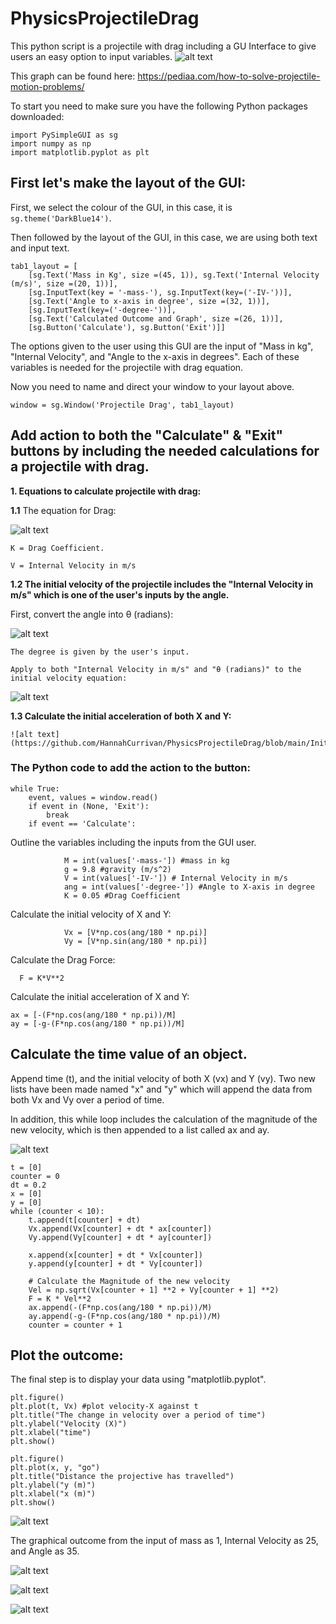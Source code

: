 # PhysicsProjectileDrag
This python script is a projectile with drag including a GU Interface to give users an easy option to input variables.
![alt text](https://th.bing.com/th/id/OIP.uXaOyjOJQfmEgc6iCrMifQHaDS?pid=ImgDet&rs=1)

This graph can be found here: https://pediaa.com/how-to-solve-projectile-motion-problems/

To start you need to make sure you have the following Python packages downloaded:
```
import PySimpleGUI as sg
import numpy as np
import matplotlib.pyplot as plt
```
## First let's make the layout of the GUI:

First, we select the colour of the GUI, in this case, it is ```sg.theme('DarkBlue14')```.

Then followed by the layout of the GUI, in this case, we are using both text and input text. 

```
tab1_layout = [
    [sg.Text('Mass in Kg', size =(45, 1)), sg.Text('Internal Velocity (m/s)', size =(20, 1))],
    [sg.InputText(key = '-mass-'), sg.InputText(key=('-IV-'))],
    [sg.Text('Angle to x-axis in degree', size =(32, 1))],
    [sg.InputText(key=('-degree-'))],
    [sg.Text('Calculated Outcome and Graph', size =(26, 1))],
    [sg.Button('Calculate'), sg.Button('Exit')]] 

```

The options given to the user using this GUI are the input of "Mass in kg", "Internal Velocity", and "Angle to the x-axis in degrees". Each of these variables is needed for the projectile with drag equation. 

Now you need to name and direct your window to your layout above.

```
window = sg.Window('Projectile Drag', tab1_layout)
```

## Add action to both the "Calculate" & "Exit" buttons by including the needed calculations for a projectile with drag.

**1. Equations to calculate projectile with drag:**

   **1.1** The equation for Drag:

![alt text](https://github.com/HannahCurrivan/PhysicsProjectileDrag/blob/main/drag.JPG)

    K = Drag Coefficient.

    V = Internal Velocity in m/s

   **1.2 The initial velocity of the projectile includes the "Internal Velocity in m/s" which is one of the user's inputs by the angle.**

   First, convert the angle into θ (radians):
    
![alt text](https://github.com/HannahCurrivan/PhysicsProjectileDrag/blob/main/degree_radians.JPG)

    The degree is given by the user's input.

    Apply to both "Internal Velocity in m/s" and "θ (radians)" to the initial velocity equation:
   
![alt text](https://github.com/HannahCurrivan/PhysicsProjectileDrag/blob/main/Initial_V.JPG)

   **1.3 Calculate the initial acceleration of both X and Y:**
   
    ![alt text](https://github.com/HannahCurrivan/PhysicsProjectileDrag/blob/main/Initial_A.JPG)

### The Python code to add the action to the button:

```
while True:
    event, values = window.read()
    if event in (None, 'Exit'):
        break
    if event == 'Calculate':
```

Outline the variables including the inputs from the GUI user.

```
            M = int(values['-mass-']) #mass in kg
            g = 9.8 #gravity (m/s^2)
            V = int(values['-IV-']) # Internal Velocity in m/s
            ang = int(values['-degree-']) #Angle to X-axis in degree
            K = 0.05 #Drag Coefficient 

```

Calculate the initial velocity of X and Y:

```
            Vx = [V*np.cos(ang/180 * np.pi)]
            Vy = [V*np.sin(ang/180 * np.pi)]

```
   
Calculate the Drag Force:

```
  F = K*V**2 
```

Calculate the initial acceleration of X and Y:

```
ax = [-(F*np.cos(ang/180 * np.pi))/M]
ay = [-g-(F*np.cos(ang/180 * np.pi))/M]
```

## Calculate the time value of an object.

Append time (t), and the initial velocity of both X (vx) and Y (vy). Two new lists have been made named "x" and "y" which will append the data from both Vx and Vy over a period of time. 

In addition, this while loop includes the calculation of the magnitude of the new velocity, which is then appended to a list called ax and ay. 

![alt text](https://github.com/HannahCurrivan/PhysicsProjectileDrag/blob/main/Magnitude_Vel.JPG)

```
t = [0]
counter = 0
dt = 0.2
x = [0]
y = [0]
while (counter < 10):
    t.append(t[counter] + dt)
    Vx.append(Vx[counter] + dt * ax[counter])
    Vy.append(Vy[counter] + dt * ay[counter])
                
    x.append(x[counter] + dt * Vx[counter])
    y.append(y[counter] + dt * Vy[counter])
                
    # Calculate the Magnitude of the new velocity
    Vel = np.sqrt(Vx[counter + 1] **2 + Vy[counter + 1] **2)
    F = K * Vel**2
    ax.append(-(F*np.cos(ang/180 * np.pi))/M)
    ay.append(-g-(F*np.cos(ang/180 * np.pi))/M)
    counter = counter + 1
```

## Plot the outcome:

The final step is to display your data using "matplotlib.pyplot".

```
plt.figure()    
plt.plot(t, Vx) #plot velocity-X against t
plt.title("The change in velocity over a period of time")
plt.ylabel("Velocity (X)")
plt.xlabel("time")
plt.show()
            
plt.figure()
plt.plot(x, y, "go") 
plt.title("Distance the projective has travelled")
plt.ylabel("y (m)")
plt.xlabel("x (m)")
plt.show()
```

![alt text](https://github.com/HannahCurrivan/PhysicsProjectileDrag/blob/main/PDGUI.JPG)

The graphical outcome from the input of mass as 1, Internal Velocity as 25, and Angle as 35.

![alt text](https://github.com/HannahCurrivan/PhysicsProjectileDrag/blob/main/DPT.png)

![alt text](https://github.com/HannahCurrivan/PhysicsProjectileDrag/blob/main/DPT.png)

![alt text](https://github.com/HannahCurrivan/PhysicsProjectileDrag/blob/main/VPT.png)
